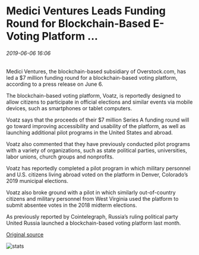 # Medici Ventures Leads Funding Round for Blockchain-Based E-Voting Platform ...

###### 2019-06-06 16:06

Medici Ventures, the blockchain-based subsidiary of Overstock.com, has led a $7 million funding round for a blockchain-based voting platform, according to a press release on June 6.

The blockchain-based voting platform, Voatz, is reportedly designed to allow citizens to participate in official elections and similar events via mobile devices, such as smartphones or tablet computers.

Voatz says that the proceeds of their $7 million Series A funding round will go toward improving accessibility and usability of the platform, as well as launching additional pilot programs in the United States and abroad.

Voatz also commented that they have previously conducted pilot programs with a variety of organizations, such as state political parties, universities, labor unions, church groups and nonprofits.

Voatz has reportedly completed a pilot program in which military personnel and U.S. citizens living abroad voted on the platform in Denver, Colorado’s 2019 municipal elections.

Voatz also broke ground with a pilot in which similarly out-of-country citizens and military personnel from West Virginia used the platform to submit absentee votes in the 2018 midterm elections.

As previously reported by Cointelegraph, Russia’s ruling political party United Russia launched a blockchain-based voting platform last month.

[Original source](https://cointelegraph.com/news/medici-ventures-leads-funding-round-for-blockchain-based-e-voting-platform)

![stats](https://c.statcounter.com/11760860/0/a89fa40b/1/ "stats")